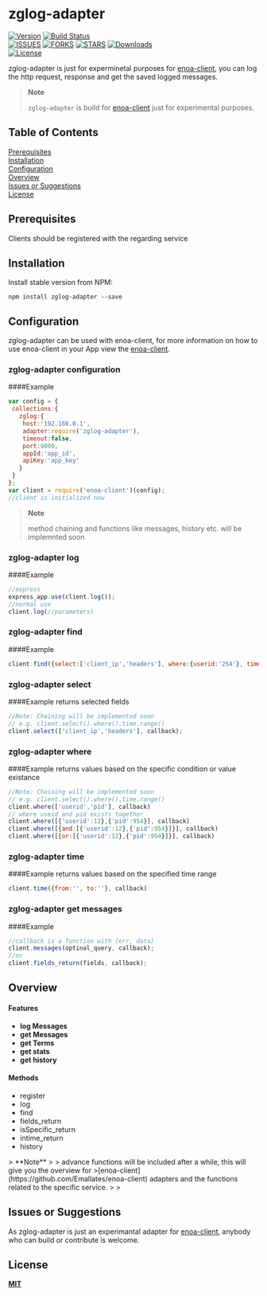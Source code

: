 # zglog-adapter
[![Version][version-svg]][package-url]&nbsp;[![Build Status][travis-svg]][travis-url]</br>[![ISSUES][issues-url]][issues-url]&nbsp;[![FORKS][forks-url]][forks-url]&nbsp;[![STARS][stars-url]][stars-url]&nbsp;[![Downloads][downloads-image]][downloads-url]</br>[![License][license-image]][license-url]

[version-svg]: https://img.shields.io/npm/v/zglog-adapter.svg?style=flat-square
[package-url]: https://npmjs.org/package/zglog-adapter
[travis-svg]: https://img.shields.io/travis/Emallates/zglog-adapter/master.svg?style=flat-square
[travis-url]: https://api.travis-ci.org/Emallates/zglog-adapter.svg?branch=master
[issues-url]:https://img.shields.io/github/issues/Emallates/zglog-adapter.svg?style=flat-square
[forks-url]:https://img.shields.io/github/forks/Emallates/zglog-adapter.svg?style=flat-square
[stars-url]:https://img.shields.io/github/stars/Emallates/zglog-adapter.svg?style=flat-square
[downloads-image]: https://img.shields.io/npm/dm/zglog-adapter.svg?style=flat-square
[downloads-url]: http://npm-stat.com/charts.html?package=zglog-adapter
[license-image]: https://img.shields.io/badge/license-MIT-blue.svg?style=flat-square
[license-url]: https://raw.githubusercontent.com/Emallates/zglog-adapter/master/LICENSE


zglog-adapter is just for experminetal purposes for [enoa-client](https://github.com/Emallates/enoa-client), you can log the http request, response and get the saved logged messages.

> **Note**
>
> `zglog-adapter` is build for [enoa-client](https://github.com/Emallates/enoa-client) just for experimental purposes.
>
>

## Table of Contents
[Prerequisites](#prerequisites)</br>
[Installation](#installation)</br>
[Configuration](#configuration)</br>
[Overview](#overview)</br>
[Issues or Suggestions](#issues-or-suggestions)</br>
[License](#license)


## Prerequisites
Clients should be registered with the regarding service

## Installation

Install stable version from NPM:
```
npm install zglog-adapter --save
```


## Configuration

zglog-adapter can be used with enoa-client, for more information on how to use enoa-client in your App view the [enoa-client](https://github.com/Emallates/enoa-client).


### zglog-adapter configuration

####Example

```javascript
var config = {
 collections:{
   zglog:{
	host:'192.168.0.1', 
	adapter:require('zglog-adapter'), 
	timeout:false, 
	port:9000,
	appId:'app_id',
	apiKey:'app_key'
   }
 }
};
var client = require('enoa-client')(config);
//client is initialized now
```
> **Note**
>
> method chaining and functions like messages, history etc. will be implemnted soon
>
>

### zglog-adapter log

####Example

```javascript
//express
express_app.use(client.log());
//normal use
client.log(//parameters)
```
### zglog-adapter find

####Example

```javascript
client.find({select:['client_ip','headers'], where:{userid:'254'}, time:{from:'2014-04-04T0.00Z', to:'2014-04-04T0.00Z'}}, callback);
```
### zglog-adapter select

####Example
returns selected fields
```javascript
//Note: Chaining will be implemented soon 
// e.g. client.select().where().time.range()
client.select(['client_ip','headers'], callback);
```
### zglog-adapter where

####Example
returns values based on the specific condition or value existance
```javascript
//Note: Chaining will be implemented soon 
// e.g. client.select().where().time.range()
client.where(['userid','pid'], callback)
// where useid and pid exists together
client.where([{'userid':12},{'pid':954}], callback)
client.where([{and:[{'userid':12},{'pid':954}]}], callback)
client.where([{or:[{'userid':12},{'pid':954}]}], callback)
```

### zglog-adapter time

####Example
returns values based on the specified time range
```javascript
client.time({from:'', to:''}, callback)
```

### zglog-adapter get messages

####Example

```javascript
//callback is a function with (err, data)
client.messages(optinal_query, callback);
//or
client.fields_return(fields, callback);
```


## Overview

#### Features
<ul>
<li><b>log Messages</b></li>
<li><b>get Messages</b></li>
<li><b>get Terms</b></li>
<li><b>get stats</b></li>
<li><b>get history</b></li>
</ul>


#### Methods
<ul>
 <li>register</li>
 <li>log</li>
 <li>find</li>
 <li>fields_return</li>
 <li>isSpecific_return</li>
 <li>intime_return</li>
 <li>history</li>
</ul>
> **Note**
>
> advance functions will be included after a while, this will give you the overview  for >[enoa-client](https://github.com/Emallates/enoa-client) adapters and the functions related to the specific service.
>  
>

## Issues or Suggestions
As zglog-adapter is just an experimantal adapter for [enoa-client](https://github.com/Emallates/enoa-client), anybody who can build or contribute is welcome.


## License

**[MIT](./LICENSE)**
